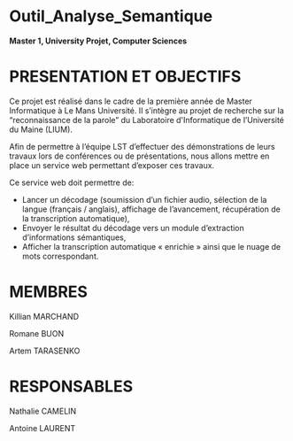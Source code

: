 # Outil_Analyse_Semantique
__Master 1, University Projet, Computer Sciences__

<h1>PRESENTATION ET OBJECTIFS</h1>
<p>Ce projet est réalisé dans le cadre de la première année de Master Informatique à Le Mans Université. 
Il s’intègre au projet de recherche sur la “reconnaissance de la parole” du Laboratoire d'Informatique de l’Université du Maine (LIUM).
</p>
<p>Afin de permettre à l’équipe LST d’effectuer des démonstrations de leurs travaux lors de conférences ou de présentations, nous allons mettre en place un service web permettant d’exposer ces travaux.

Ce service web doit permettre de: 
<ul>
<li> Lancer un décodage (soumission d’un fichier audio, sélection de la langue (français / anglais), affichage de l’avancement, récupération de la transcription automatique),</li>
<li> Envoyer le résultat du décodage vers un module d’extraction d’informations sémantiques,</li>
<li> Afficher la transcription automatique « enrichie » ainsi que le nuage de mots correspondant.</li>
</ul>
 </p>

<h1>MEMBRES</h1>
<p>Killian MARCHAND</p>
<p>Romane BUON</p>
<p>Artem TARASENKO</p>

<h1>RESPONSABLES</h1>
<p>Nathalie CAMELIN</p>
<p>Antoine LAURENT</p>

